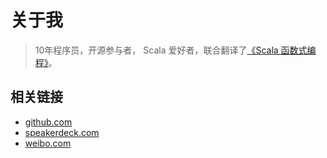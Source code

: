 # 关于我

> 10年程序员，开源参与者， Scala 爱好者，联合翻译了[《Scala 函数式编程》](https://www.amazon.cn/dp/B01DWKIT9I/)。



## 相关链接

* [github.com](https://github.com/zhongl)
* [speakerdeck.com](https://speakerdeck.com/zhongl)
* [weibo.com](https://weibo.com/cafusic)